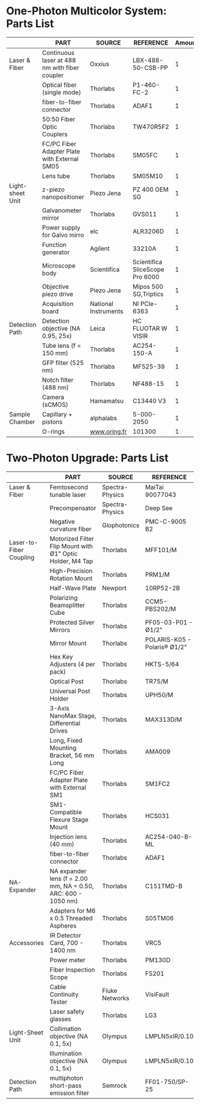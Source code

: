 # One-Photon Multicolor System: Parts List

|                         | PART                                                          | SOURCE               | REFERENCE                       | Amount |
|-------------------------|---------------------------------------------------------------|----------------------|---------------------------------|--------|
| Laser & Fiber           | Continuous laser at 488 nm	with fiber coupler                | Oxxius               | LBX-488-50-CSB-PP               |  1     |
|                         | Optical fiber (single mode)                                   | Thorlabs             | P1-460-FC-2                     |  1     |
|                         | fiber-to-fiber connector                                      | Thorlabs             | ADAF1                           |  1     |
|                         | 50:50 Fiber Optic Couplers                                    | Thorlabs             | TW470R5F2                       |  1     |
|                         | FC/PC Fiber Adapter Plate with External SM05                  | Thorlabs             | SM05FC                          |  1     |
|                         | Lens tube                                                     | Thorlabs             | SM05M10                         |  1     |
| Light-sheet Unit        | z-piezo nanopositioner                                        | Piezo Jena           | PZ 400 OEM SG                   |  1     |
|                         | Galvanometer mirror                                           | Thorlabs             | GVS011                          |  1     |
|                         | Power supply for Galvo mirro                                  | elc                  | ALR3206D                        |  1     |
|                         | Function generator                                            | Agilent              | 33210A                          |  1     |
|                         | Microscope body                                               | Scientifica          | Scientifica SliceScope Pro 6000 |  1     |
|                         | Objective piezo drive                                         | Piezo Jena           | Mipos 500 SG,Triptics           |  1     |
|                         | Acquisition board                                             | National Instruments | NI PCIe-6363                    |  1     |
| Detection Path          | Detection objective (NA 0.95, 25x)                            | Leica                | HC FLUOTAR W VISIR              |  1     |
|                         | Tube lens (f = 150 mm)                                        | Thorlabs             | AC254-150-A                     |  1     |
|                         | GFP filter (525 nm)                                           | Thorlabs             | MF525-39                        |  1     |
|                         | Notch filter (488 nm)                                         | Thorlabs             | NF488-15                        |  1     |
|                         | Camera (sCMOS)                                                | Hamamatsu            | C13440 V3                       |  1     |
| Sample Chamber          | Capillary + pistons                                           | alphalabs            | 5-000-2050                      |  1     |
|                         | O-rings                                                       | www.oring.fr         | 101300                          |  1     |

# Two-Photon Upgrade: Parts List

|                         |PART                                                           | SOURCE               | REFERENCE                       | Amount |
|-------------------------|---------------------------------------------------------------|----------------------|---------------------------------|--------|
| Laser & Fiber           | Femtosecond tunable laser                                     | Spectra-Physics      | MaiTai 90077043                 |  1     |
|                         | Precompensator                                                | Spectra-Physics      | Deep See                        |  1     |
|                         | Negative curvature fiber                                      | Glophotonics         | PMC-C-9005 B2                   |  1     |
| Laser-to-Fiber Coupling | Motorized Filter Flip Mount with Ø1" Optic Holder, M4 Tap     | Thorlabs             | MFF101/M                        |  1     |
|                         | High-Precision Rotation Mount                                 | Thorlabs             | PRM1/M                          |  2     |
|                         | Half-Wave Plate                                               | Newport              | 10RP52-2B                       |  2     |
|                         | Polarizing Beamsplitter Cube                                  | Thorlabs             | CCM5-PBS202/M                   |  1     |
|                         | Protected Silver Mirrors                                      | Thorlabs             | PF05-03-P01 - Ø1/2"             |  5     | 
|                         | Mirror Mount                                                  | Thorlabs             | POLARIS-K05 - Polaris® Ø1/2"    |  5     | 
|                         | Hex Key Adjusters  (4 per pack)                               | Thorlabs             | HKTS-5/64                       |  1     |
|                         | Optical Post                                                  | Thorlabs             | TR75/M                          |  5     |
|                         | Universal Post Holder                                         | Thorlabs             | UPH50/M                         |  5     |
|                         | 3-Axis NanoMax Stage, Differential Drives                     | Thorlabs             | MAX313D/M                       |  1     | 
|                         | Long, Fixed Mounting Bracket, 56 mm Long                      | Thorlabs             | AMA009                          |  1     | 
|                         | FC/PC Fiber Adapter Plate with External SM1                   | Thorlabs             | SM1FC2                          |  1     | 
|                         | SM1-Compatible Flexure Stage Mount                            | Thorlabs             | HCS031                          |  1     |
|                         | Injection lens (40 mm)                                        | Thorlabs             | AC254-040-B-ML                  |  1     |
|                         | fiber-to-fiber connector                                      | Thorlabs             | ADAF1                           |  1     |
| NA-Expander             | NA expander lens (f = 2.00 mm, NA = 0.50, ARC: 600 - 1050 nm) | Thorlabs             | C151TMD-B                       |  1     |
|                         | Adapters for M6 x 0.5 Threaded Aspheres                       | Thorlabs             | S05TM06                         |  1     |
| Accessories             | IR Detector Card, 700 - 1400 nm                               | Thorlabs             | VRC5                            |  1     |
|                         | Power meter                                                   | Thorlabs             | PM130D                          |  1     |
|                         | Fiber Inspection Scope                                        | Thorlabs             | FS201                           |  1     |
|                         | Cable Continuity Tester                                       | Fluke Networks       | VisiFault                       |  1     |
|                         | Laser safety glasses                                          | Thorlabs             | LG3                             |  1     |
| Light-Sheet Unit        | Collimation objective (NA 0.1, 5x)                            | Olympus              | LMPLN5xIR/0.10                  |  1     |
|                         | Illumination objective (NA 0.1, 5x)                           | Olympus              | LMPLN5xIR/0.10                  |  1     |
| Detection Path          | multiphoton short-pass emission filter                        | Semrock              | FF01-750/SP-25                  |  1     |








